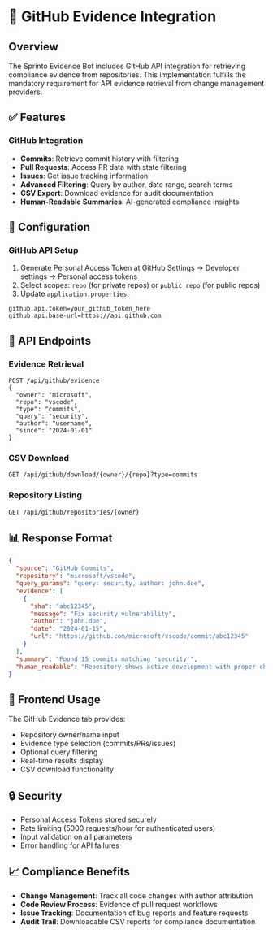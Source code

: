 # 🔗 GitHub Evidence Integration

## Overview

The Sprinto Evidence Bot includes GitHub API integration for retrieving compliance evidence from repositories. This implementation fulfills the mandatory requirement for API evidence retrieval from change management providers.

## ✅ Features

### GitHub Integration
- **Commits**: Retrieve commit history with filtering
- **Pull Requests**: Access PR data with state filtering  
- **Issues**: Get issue tracking information
- **Advanced Filtering**: Query by author, date range, search terms
- **CSV Export**: Download evidence for audit documentation
- **Human-Readable Summaries**: AI-generated compliance insights

## 🔧 Configuration

### GitHub API Setup
1. Generate Personal Access Token at GitHub Settings → Developer settings → Personal access tokens
2. Select scopes: `repo` (for private repos) or `public_repo` (for public repos)
3. Update `application.properties`:
```properties
github.api.token=your_github_token_here
github.api.base-url=https://api.github.com
```

## 📡 API Endpoints

### Evidence Retrieval
```http
POST /api/github/evidence
{
  "owner": "microsoft",
  "repo": "vscode", 
  "type": "commits",
  "query": "security",
  "author": "username",
  "since": "2024-01-01"
}
```

### CSV Download
```http
GET /api/github/download/{owner}/{repo}?type=commits
```

### Repository Listing
```http
GET /api/github/repositories/{owner}
```

## 📊 Response Format

```json
{
  "source": "GitHub Commits",
  "repository": "microsoft/vscode",
  "query_params": "query: security, author: john.doe",
  "evidence": [
    {
      "sha": "abc12345",
      "message": "Fix security vulnerability",
      "author": "john.doe", 
      "date": "2024-01-15",
      "url": "https://github.com/microsoft/vscode/commit/abc12345"
    }
  ],
  "summary": "Found 15 commits matching 'security'",
  "human_readable": "Repository shows active development with proper change management practices."
}
```

## 🎨 Frontend Usage

The GitHub Evidence tab provides:
- Repository owner/name input
- Evidence type selection (commits/PRs/issues)
- Optional query filtering
- Real-time results display
- CSV download functionality

## 🔒 Security

- Personal Access Tokens stored securely
- Rate limiting (5000 requests/hour for authenticated users)
- Input validation on all parameters
- Error handling for API failures

## 📈 Compliance Benefits

- **Change Management**: Track all code changes with author attribution
- **Code Review Process**: Evidence of pull request workflows
- **Issue Tracking**: Documentation of bug reports and feature requests
- **Audit Trail**: Downloadable CSV reports for compliance documentation